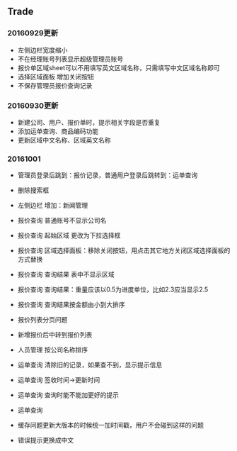 ## Trade

### 20160929更新 
+ 左侧边栏宽度缩小
+ 不在经理账号列表显示超级管理员账号
+ 报价单区域sheet可以不用填写英文区域名称，只需填写中文区域名称即可
+ 选择区域面板 增加关闭按钮
+ 不保存管理员报价查询记录

### 20160930更新 
+ 新建公司、用户、报价单时，提示相关字段是否重复
+ 添加运单查询、商品编码功能
+ 更新区域中文名称、区域英文名称


### 20161001
+ 管理员登录后跳到：报价记录，普通用户登录后跳转到：运单查询
+ 删除搜索框
+ 左侧边栏 增加：新闻管理


+ 报价查询 普通账号不显示公司名
+ 报价查询 起始区域 更改为下拉选择框
+ 报价查询 区域选择面板：移除关闭按钮，用点击其它地方关闭区域选择面板的方式替换 
+ 报价查询 查询结果 表中不显示区域
+ 报价查询 查询结果：重量应该以0.5为进度单位，比如2.3应当显示2.5
+ 报价查询 查询结果按金额由小到大排序


+ 报价列表分页问题
+ 新增报价后中转到报价列表


+ 人员管理 按公司名称排序


+ 运单查询 清除旧的记录，如果查不到，显示提示信息
+ 运单查询 签收时间->更新时间
+ 运单查询 查询时能不能加更好的提示
+ 运单查询


+ 缓存问题更新大版本的时候统一加时间戳，用户不会碰到这样的问题


+ 错误提示更换成中文